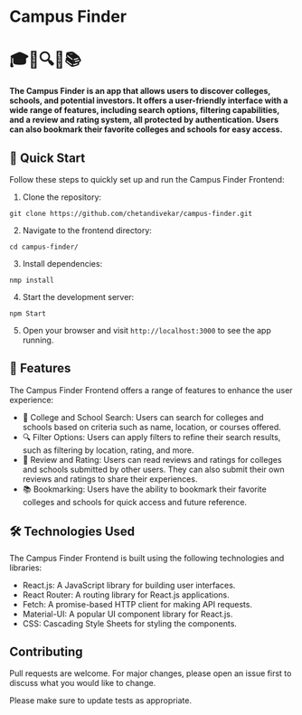 # Campus Finder

# 🎓🏫🔍🌟📚

**The Campus Finder is an app that allows users to discover colleges, schools, and potential investors. It offers a user-friendly interface with a wide range of features, including search options, filtering capabilities, and a review and rating system, all protected by authentication. Users can also bookmark their favorite colleges and schools for easy access.**

## 🚀 Quick Start

Follow these steps to quickly set up and run the Campus Finder Frontend:
1. Clone the repository:   
```
git clone https://github.com/chetandivekar/campus-finder.git
```
2. Navigate to the frontend directory:
```
cd campus-finder/
```
3. Install dependencies:
```
nmp install
```
4. Start the development server:
```
npm Start
```
5. Open your browser and visit `http://localhost:3000` to see the app running.

## 🧰 Features
The Campus Finder Frontend offers a range of features to enhance the user experience:
- 🏫 College and School Search: Users can search for colleges and schools based on criteria such as name, location, or courses offered.
- 🔍 Filter Options: Users can apply filters to refine their search results, such as filtering by location, rating, and more.
- 🌟 Review and Rating: Users can read reviews and ratings for colleges and schools submitted by other users. They can also submit their own reviews and ratings to share their experiences.
- 📚 Bookmarking: Users have the ability to bookmark their favorite colleges and schools for quick access and future reference.

## 🛠️ Technologies Used

The Campus Finder Frontend is built using the following technologies and libraries:

- React.js: A JavaScript library for building user interfaces.
- React Router: A routing library for React.js applications.
- Fetch: A promise-based HTTP client for making API requests.
- Material-UI: A popular UI component library for React.js.
- CSS: Cascading Style Sheets for styling the components.

## Contributing

Pull requests are welcome. For major changes, please open an issue first
to discuss what you would like to change.

Please make sure to update tests as appropriate.
